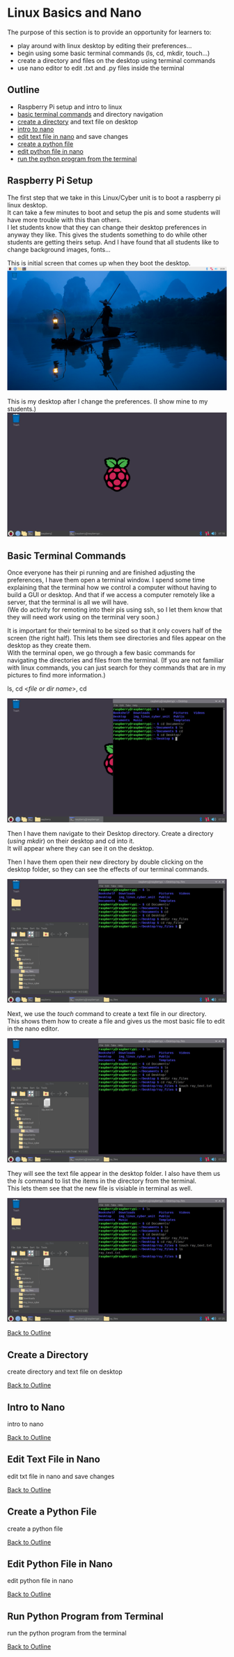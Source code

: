 # Linux Basics and Nano

The purpose of this section is to provide an opportunity for learners to:
- play around with linux desktop by editing their preferences...
- begin using some basic terminal commands (ls, cd, mkdir, touch...)
- create a directory and files on the desktop using terminal commands
- use nano editor to edit .txt and .py files inside the terminal

## Outline 
- Raspberry Pi setup and intro to linux
- [basic terminal commands](#basic-terminal-commands) and directory navigation 
- [create a directory](#create-a-directory) and text file on desktop
- [intro to nano](#intro-to-nano)
- [edit text file in nano](#edit-text-file-in-nano) and save changes 
- [create a python file](#create-a-python-file)
- [edit python file in nano](#edit-python-file-in-nano)
- [run the python program from the terminal](#run-python-program-from-terminal)

## Raspberry Pi Setup
The first step that we take in this Linux/Cyber unit is to boot a raspberry pi linux desktop.  
It can take a few minutes to boot and setup the pis and some students will have more trouble with this than others.  
I let students know that they can change their desktop preferences in anyway they like.  This gives the students something to do while other students are getting theirs setup.  And I have found that all students like to change background images, fonts...

This is initial screen that comes up when they boot the desktop.  
![first screen](https://github.com/drewray80/linux_cyber_unit/blob/main/img/first_screen.png)

This is my desktop after I change the preferences. (I show mine to my students.)
![my preferences](/img/my_preferences.png)

## Basic Terminal Commands
Once everyone has their pi running and are finished adjusting the preferences, I have them open a terminal window.  I spend some time explaining that the terminal how we control a computer without having to build a GUI or desktop.  And that if we access a computer remotely like a server, that the terminal is all we will have.  
(We do activity for remoting into their pis using ssh, so I let them know that they will need work using on the terminal very soon.)

It is important for their terminal to be sized so that it only covers half of the screen (the right half).  This lets them see directories and files appear on the desktop as they create them.  
With the terminal open, we go through a few basic commands for navigating the directories and files from the terminal. (If you are not familiar with linux commands, you can just search for they commands that are in my pictures to find more information.) 

ls, cd <*file or dir name*>, cd

![basics 1](img/basics/basic1.png)

Then I have them navigate to their Desktop directory.
Create a directory (*using mkdir*) on their desktop and cd into it.  
It will appear where they can see it on the desktop.  
<img style="float: right;" scr="img/basics/basic2.png">
<!--![basics 2](img/basics/basic2.png)-->

Then I have them open their new directory by double clicking on the desktop folder, so they can see the effects of our terminal commands.  

![basics 3 alt >](img/basics/basic3.png)

Next, we use the *touch* command to create a text file in our directory.  
This shows them how to create a file and gives us the most basic file to edit in the nano editor.

![basics 4](img/basics/basic4.png)

They will see the text file appear in the desktop folder.
I also have them us the *ls* command to list the items in the directory from the terminal.  
This lets them see that the new file is visiable in terminal as well. 

![basics 5](img/basics/basic5.png)

[Back to Outline](#outline)
## Create a Directory 
create directory and text file on desktop

[Back to Outline](#outline)
## Intro to Nano
intro to nano

[Back to Outline](#outline)
## Edit Text File in Nano
edit txt file in nano and save changes 

[Back to Outline](#outline)
## Create a Python File
create a python file

[Back to Outline](#outline)
## Edit Python File in Nano
edit python file in nano

[Back to Outline](#outline)
## Run Python Program from Terminal
run the python program from the terminal



[Back to Outline](#outline)








